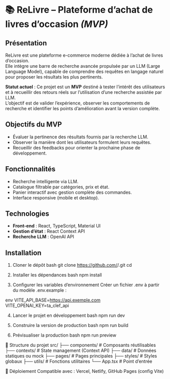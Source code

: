 # 📚 ReLivre – Plateforme d’achat de livres d’occasion *(MVP)*

## Présentation
ReLivre est une plateforme e-commerce moderne dédiée à l’achat de livres d’occasion.  
Elle intègre une barre de recherche avancée propulsée par un LLM (Large Language Model), capable de comprendre des requêtes en langage naturel pour proposer les résultats les plus pertinents.

**Statut actuel** : Ce projet est un **MVP** destiné à tester l’intérêt des utilisateurs et à recueillir des retours réels sur l’utilisation d’une recherche assistée par LLM.  
L’objectif est de valider l’expérience, observer les comportements de recherche et identifier les points d’amélioration avant la version complète.

## Objectifs du MVP
- Évaluer la pertinence des résultats fournis par la recherche LLM.
- Observer la manière dont les utilisateurs formulent leurs requêtes.
- Recueillir des feedbacks pour orienter la prochaine phase de développement.

## Fonctionnalités
- Recherche intelligente via LLM.
- Catalogue filtrable par catégories, prix et état.
- Panier interactif avec gestion complète des commandes.
- Interface responsive (mobile et desktop).

## Technologies
- **Front-end** : React, TypeScript, Material UI
- **Gestion d’état** : React Context API
- **Recherche LLM** : OpenAI API


## Installation

1. Cloner le dépôt
bash
git clone https://github.com/<utilisateur>/<nom-du-repo>.git
cd <nom-du-repo>

2. Installer les dépendances
bash
npm install

3. Configurer les variables d’environnement
Créer un fichier .env à partir du modèle .env.example :

env
VITE_API_BASE=https://api.exemple.com
VITE_OPENAI_KEY=ta_clef_api

4. Lancer le projet en développement
bash
npm run dev

5. Construire la version de production
bash
npm run build

6. Prévisualiser la production
bash
npm run preview

📂 Structure du projet
src/
├── components/ # Composants réutilisables
├── contexts/ # State management (Context API)
├── data/ # Données statiques ou mock
├── pages/ # Pages principales
├── styles/ # Styles globaux
├── utils/ # Fonctions utilitaires
└── App.tsx # Point d’entrée

🚀 Déploiement
Compatible avec : Vercel, Netlify, GitHub Pages (config Vite)

